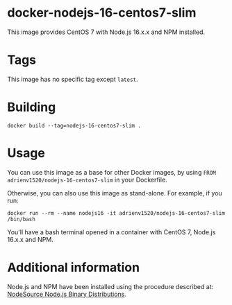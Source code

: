 # docker-nodejs-16-centos7-slim
This image provides CentOS 7 with Node.js 16.x.x and NPM installed.

# Tags
This image has no specific tag except `latest`.

# Building
```shell
docker build --tag=nodejs-16-centos7-slim .
```

# Usage
You can use this image as a base for other Docker images, by using `FROM adrienv1520/nodejs-16-centos7-slim` in your Dockerfile.

Otherwise, you can also use this image as stand-alone. For example, if you run:
```shell
docker run --rm --name nodejs16 -it adrienv1520/nodejs-16-centos7-slim /bin/bash
```

You'll have a bash terminal opened in a container with CentOS 7, Node.js 16.x.x and NPM.

# Additional information
Node.js and NPM have been installed using the procedure described at: [NodeSource Node.js Binary Distributions](https://github.com/nodesource/distributions#rpminstall).
